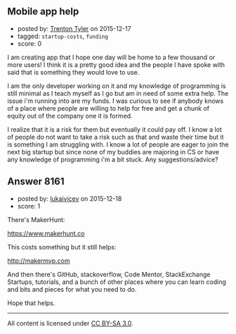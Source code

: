 ## Mobile app help

- posted by: [Trenton Tyler](https://stackexchange.com/users/7483597/trenton-tyler) on 2015-12-17
- tagged: `startup-costs`, `funding`
- score: 0

I am creating app that I hope one day will be home to a few thousand or more users! I think it is a pretty good idea and the people I have spoke with said that is something they would love to use. 

I am the only developer working on it and my knowledge of programming is still minimal as I teach myself as I go but am in need of some extra help. The issue i'm running into are my funds. I was curious to see if anybody knows of a place where people are willing to help for free and get a chunk of equity out of the company one it is formed.

I realize that it is a risk for them but eventually it could pay off. I know a lot of people do not want to take a risk such as that and waste their time but it is something I am struggling with. I know a lot of people are eager to join the next big startup but since none of my buddies are majoring in CS or have any knowledge of programming i'm a bit stuck. Any suggestions/advice? 


## Answer 8161

- posted by: [lukaivicev](https://stackexchange.com/users/5245413/lukaivicev) on 2015-12-18
- score: 1

There's MakerHunt: 

https://www.makerhunt.co

This costs something but it still helps: 

http://makermvp.com

And then there's GitHub, stackoverflow, Code Mentor, StackExchange Startups, tutorials, and a bunch of other places where you can learn coding and bits and pieces for what you need to do. 

Hope that helps. 



---

All content is licensed under [CC BY-SA 3.0](https://creativecommons.org/licenses/by-sa/3.0/).
